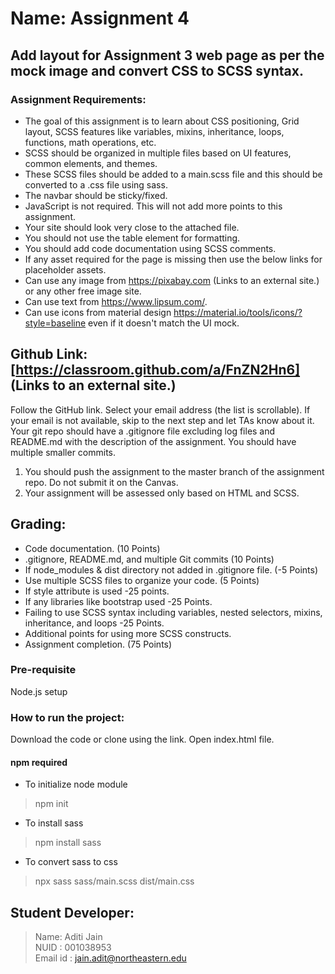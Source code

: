 # Name: Assignment 4 

## Add layout for Assignment 3 web page as per the mock image and convert CSS to SCSS syntax.

### Assignment Requirements:
- The goal of this assignment is to learn about CSS positioning, Grid layout, SCSS features like variables, mixins, inheritance, loops, functions, math operations, etc.
- SCSS should be organized in multiple files based on UI features, common elements, and themes.
- These SCSS files should be added to a main.scss file and this should be converted to a .css file using sass.
- The navbar should be sticky/fixed.
- JavaScript is not required. This will not add more points to this assignment.
- Your site should look very close to the attached file.
- You should not use the table element for formatting.
- You should add code documentation using SCSS comments.
- If any asset required for the page is missing then use the below links for placeholder assets.
- Can use any image from https://pixabay.com (Links to an external site.) or any other free image site.
- Can use text from https://www.lipsum.com/.
- Can use icons from material design https://material.io/tools/icons/?style=baseline even if it doesn't match the UI mock.


## Github Link:  [https://classroom.github.com/a/FnZN2Hn6] (Links to an external site.)

Follow the GitHub link.
Select your email address (the list is scrollable). If your email is not available, skip to the next step and let TAs know about it.
Your git repo should have a .gitignore file excluding log files and README.md with the description of the assignment.
You should have multiple smaller commits.
1. You should push the assignment to the master branch of the assignment repo. Do not submit it on the Canvas.
2. Your assignment will be assessed only based on HTML and SCSS.

## Grading:


- Code documentation. (10 Points) 
- .gitignore, README.md, and multiple Git commits (10 Points) 
- If node_modules & dist directory not added in .gitignore file. (-5 Points)
- Use multiple SCSS files to organize your code. (5 Points)
- If style attribute is used -25 points.
- If any libraries like bootstrap used -25 Points.
- Failing to use SCSS syntax including variables, nested selectors, mixins, inheritance, and loops  -25 Points.
- Additional points for using more SCSS constructs.
- Assignment completion. (75 Points)

### Pre-requisite
Node.js setup

### How to run the project:
Download the code or clone using the link. Open index.html file.
#### npm required
- To initialize node module
> npm init 

- To install sass
> npm install sass 

- To convert sass to css
> npx sass sass/main.scss dist/main.css

## Student Developer:
> Name: Aditi Jain\
> NUID : 001038953 \
> Email id : jain.adit@northeastern.edu
